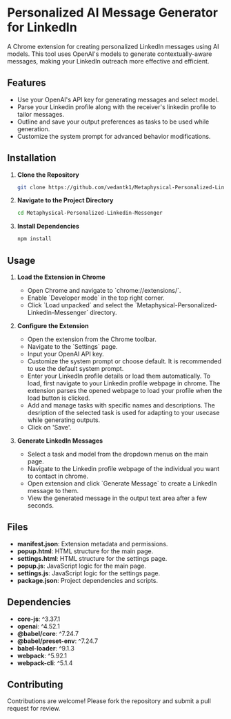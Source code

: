 # Personalized AI Message Generator for LinkedIn

A Chrome extension for creating personalized LinkedIn messages using AI models. This tool uses OpenAI's models to generate contextually-aware messages, making your LinkedIn outreach more effective and efficient.

## Features

- Use your OpenAI's API key for generating messages and select model.
- Parse your Linkedin profile along with the receiver's linkedin profile to tailor messages.
- Outline and save your output preferences as tasks to be used while generation.
- Customize the system prompt for advanced behavior modifications.

## Installation

1. **Clone the Repository**
   ```bash
   git clone https://github.com/vedantk1/Metaphysical-Personalized-Linkedin-Messenger
   ```
2. **Navigate to the Project Directory**
   ```bash
   cd Metaphysical-Personalized-Linkedin-Messenger
   ```
3. **Install Dependencies**
   ```bash
   npm install
   ```

   

## Usage

1. **Load the Extension in Chrome**
   - Open Chrome and navigate to \`chrome://extensions/\`.
   - Enable \`Developer mode\` in the top right corner.
   - Click \`Load unpacked\` and select the \`Metaphysical-Personalized-Linkedin-Messenger\` directory.

2. **Configure the Extension**
   - Open the extension from the Chrome toolbar.
   - Navigate to the \`Settings\` page.
   - Input your OpenAI API key.
   - Customize the system prompt or choose default. It is recommended to use the default system prompt.
   - Enter your LinkedIn profile details or load them automatically. To load, first navigate to your Linkedin profile webpage in chrome. The extension parses the opened webpage to load your profile when the load button is clicked.
   - Add and manage tasks with specific names and descriptions. The desription of the selected task is used for adapting to your usecase while generating outputs.
   - Click on 'Save'.

3. **Generate LinkedIn Messages**
   - Select a task and model from the dropdown menus on the main page.
   - Navigate to the Linkedin profile webpage of the individual you want to contact in chrome.
   - Open extension and click \`Generate Message\` to create a LinkedIn message to them.
   - View the generated message in the output text area after a few seconds.

## Files

- **manifest.json**: Extension metadata and permissions.
- **popup.html**: HTML structure for the main page.
- **settings.html**: HTML structure for the settings page.
- **popup.js**: JavaScript logic for the main page.
- **settings.js**: JavaScript logic for the settings page.
- **package.json**: Project dependencies and scripts.

## Dependencies

- **core-js**: ^3.37.1
- **openai**: ^4.52.1
- **@babel/core**: ^7.24.7
- **@babel/preset-env**: ^7.24.7
- **babel-loader**: ^9.1.3
- **webpack**: ^5.92.1
- **webpack-cli**: ^5.1.4

## Contributing

Contributions are welcome! Please fork the repository and submit a pull request for review.